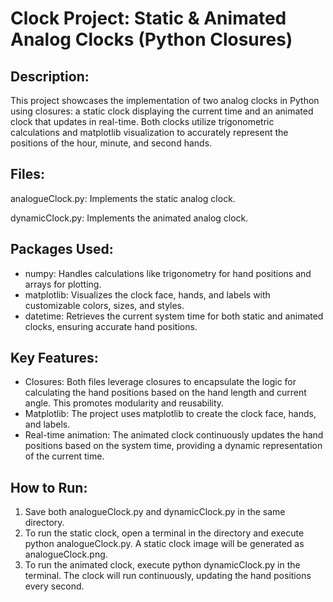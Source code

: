 # Clock Project: Static & Animated Analog Clocks (Python Closures)

## Description: 

This project showcases the implementation of two analog clocks in Python using closures: a static clock displaying the current time and an animated clock that updates in real-time. Both clocks utilize trigonometric calculations and matplotlib visualization to accurately represent the positions of the hour, minute, and second hands.

## Files:

analogueClock.py: Implements the static analog clock.

dynamicClock.py: Implements the animated analog clock.

## Packages Used:
* numpy: Handles calculations like trigonometry for hand positions and arrays for plotting.
* matplotlib: Visualizes the clock face, hands, and labels with customizable colors, sizes, and styles.
* datetime: Retrieves the current system time for both static and animated clocks, ensuring accurate hand positions.
## Key Features:

* Closures: Both files leverage closures to encapsulate the logic for calculating the hand positions based on the hand length and current angle. This promotes modularity and reusability.
* Matplotlib: The project uses matplotlib to create the clock face, hands, and labels.
* Real-time animation: The animated clock continuously updates the hand positions based on the system time, providing a dynamic representation of the current time.

## How to Run:

1. Save both analogueClock.py and dynamicClock.py in the same directory.
2. To run the static clock, open a terminal in the directory and execute python analogueClock.py. A static clock image will be generated as analogueClock.png.
3. To run the animated clock, execute python dynamicClock.py in the terminal. The clock will run continuously, updating the hand positions every second.

